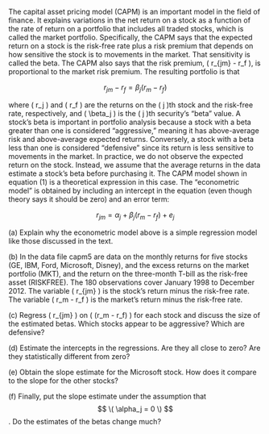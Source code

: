 The capital asset pricing model (CAPM) is an important model in the field of finance. It explains variations in the net return on a stock as a function of the rate of return on a portfolio that includes all traded stocks, which is called the market portfolio. Specifically, the CAPM says that the expected return on a stock is the risk-free rate plus a risk premium that depends on how sensitive the stock is to movements in the market. That sensitivity is called the beta. The CAPM also says that the risk premium, \( r_{jm} - r_f \), is proportional to the market risk premium. The resulting portfolio is that

$$
r_{jm} - r_f = \beta_j (r_m - r_f)
$$

where \( r_j \) and \( r_f \) are the returns on the \( j \)th stock and the risk-free rate, respectively, and \( \beta_j \) is the \( j \)th security’s “beta” value. A stock’s beta is important in portfolio analysis because a stock with a beta greater than one is considered “aggressive,” meaning it has above-average risk and above-average expected returns. Conversely, a stock with a beta less than one is considered “defensive” since its return is less sensitive to movements in the market. In practice, we do not observe the expected return on the stock. Instead, we assume that the average returns in the data estimate a stock’s beta before purchasing it. The CAPM model shown in equation (1) is a theoretical expression in this case. The “econometric model” is obtained by including an intercept in the equation (even though theory says it should be zero) and an error term:

$$
r_{jm} = \alpha_j + \beta_j (r_m - r_f) + e_j
$$

(a) Explain why the econometric model above is a simple regression model like those discussed in the text.

(b) In the data file capm5 are data on the monthly returns for five stocks (GE, IBM, Ford, Microsoft, Disney), and the excess returns on the market portfolio (MKT), and the return on the three-month T-bill as the risk-free asset (RISKFREE). The 180 observations cover January 1998 to December 2012. The variable \( r_{jm} \) is the stock’s return minus the risk-free rate. The variable \( r_m - r_f \) is the market’s return minus the risk-free rate.

(c) Regress \( r_{jm} \) on \( (r_m - r_f) \) for each stock and discuss the size of the estimated betas. Which stocks appear to be aggressive? Which are defensive?

(d) Estimate the intercepts in the regressions. Are they all close to zero? Are they statistically different from zero?

(e) Obtain the slope estimate for the Microsoft stock. How does it compare to the slope for the other stocks?

(f) Finally, put the slope estimate under the assumption that $$ \( \alpha_j = 0 \) $$. Do the estimates of the betas change much?
